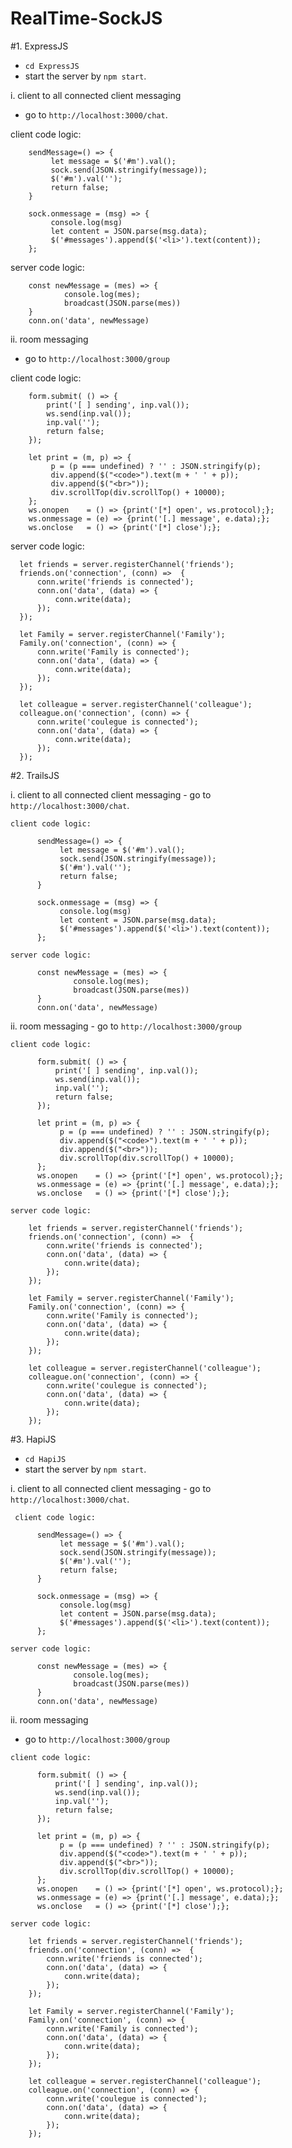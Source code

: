 # RealTime-SockJS


#1. ExpressJS
  - `cd ExpressJS`
  - start the server by `npm start`.

  i. client to all connected client messaging
   - go to `http://localhost:3000/chat`.

   client code logic:

        sendMessage=() => {
             let message = $('#m').val();
             sock.send(JSON.stringify(message));
             $('#m').val('');
             return false;
        }

        sock.onmessage = (msg) => {
             console.log(msg)
             let content = JSON.parse(msg.data);
             $('#messages').append($('<li>').text(content));
        };

  server code logic:

        const newMessage = (mes) => {
                console.log(mes);
                broadcast(JSON.parse(mes))
        }
        conn.on('data', newMessage)

  ii. room messaging
   - go to `http://localhost:3000/group`

   client code logic:

        form.submit( () => {
            print('[ ] sending', inp.val());
            ws.send(inp.val());
            inp.val('');
            return false;
        });

        let print = (m, p) => {
             p = (p === undefined) ? '' : JSON.stringify(p);
             div.append($("<code>").text(m + ' ' + p));
             div.append($("<br>"));
             div.scrollTop(div.scrollTop() + 10000);
        };
        ws.onopen    = () => {print('[*] open', ws.protocol);};
        ws.onmessage = (e) => {print('[.] message', e.data);};
        ws.onclose   = () => {print('[*] close');};

   server code logic:

      let friends = server.registerChannel('friends');
      friends.on('connection', (conn) =>  {
          conn.write('friends is connected');
          conn.on('data', (data) => {
              conn.write(data);
          });
      });

      let Family = server.registerChannel('Family');
      Family.on('connection', (conn) => {
          conn.write('Family is connected');
          conn.on('data', (data) => {
              conn.write(data);
          });
      });

      let colleague = server.registerChannel('colleague');
      colleague.on('connection', (conn) => {
          conn.write('coulegue is connected');
          conn.on('data', (data) => {
              conn.write(data);
          });
      });

#2. TrailsJS

   i. client to all connected client messaging
    - go to `http://localhost:3000/chat`.

    client code logic:

          sendMessage=() => {
               let message = $('#m').val();
               sock.send(JSON.stringify(message));
               $('#m').val('');
               return false;
          }

          sock.onmessage = (msg) => {
               console.log(msg)
               let content = JSON.parse(msg.data);
               $('#messages').append($('<li>').text(content));
          };

    server code logic:

          const newMessage = (mes) => {
                  console.log(mes);
                  broadcast(JSON.parse(mes))
          }
          conn.on('data', newMessage)

   ii. room messaging
    - go to `http://localhost:3000/group`

    client code logic:

          form.submit( () => {
              print('[ ] sending', inp.val());
              ws.send(inp.val());
              inp.val('');
              return false;
          });

          let print = (m, p) => {
               p = (p === undefined) ? '' : JSON.stringify(p);
               div.append($("<code>").text(m + ' ' + p));
               div.append($("<br>"));
               div.scrollTop(div.scrollTop() + 10000);
          };
          ws.onopen    = () => {print('[*] open', ws.protocol);};
          ws.onmessage = (e) => {print('[.] message', e.data);};
          ws.onclose   = () => {print('[*] close');};

    server code logic:

        let friends = server.registerChannel('friends');
        friends.on('connection', (conn) =>  {
            conn.write('friends is connected');
            conn.on('data', (data) => {
                conn.write(data);
            });
        });

        let Family = server.registerChannel('Family');
        Family.on('connection', (conn) => {
            conn.write('Family is connected');
            conn.on('data', (data) => {
                conn.write(data);
            });
        });

        let colleague = server.registerChannel('colleague');
        colleague.on('connection', (conn) => {
            conn.write('coulegue is connected');
            conn.on('data', (data) => {
                conn.write(data);
            });
        });

#3. HapiJS
  - `cd HapiJS`
  - start the server by `npm start`.

  i. client to all connected client messaging
     - go to `http://localhost:3000/chat`.

     client code logic:

          sendMessage=() => {
               let message = $('#m').val();
               sock.send(JSON.stringify(message));
               $('#m').val('');
               return false;
          }

          sock.onmessage = (msg) => {
               console.log(msg)
               let content = JSON.parse(msg.data);
               $('#messages').append($('<li>').text(content));
          };

    server code logic:

          const newMessage = (mes) => {
                  console.log(mes);
                  broadcast(JSON.parse(mes))
          }
          conn.on('data', newMessage)

  ii. room messaging
   - go to `http://localhost:3000/group`

    client code logic:

          form.submit( () => {
              print('[ ] sending', inp.val());
              ws.send(inp.val());
              inp.val('');
              return false;
          });

          let print = (m, p) => {
               p = (p === undefined) ? '' : JSON.stringify(p);
               div.append($("<code>").text(m + ' ' + p));
               div.append($("<br>"));
               div.scrollTop(div.scrollTop() + 10000);
          };
          ws.onopen    = () => {print('[*] open', ws.protocol);};
          ws.onmessage = (e) => {print('[.] message', e.data);};
          ws.onclose   = () => {print('[*] close');};

    server code logic:

        let friends = server.registerChannel('friends');
        friends.on('connection', (conn) =>  {
            conn.write('friends is connected');
            conn.on('data', (data) => {
                conn.write(data);
            });
        });

        let Family = server.registerChannel('Family');
        Family.on('connection', (conn) => {
            conn.write('Family is connected');
            conn.on('data', (data) => {
                conn.write(data);
            });
        });

        let colleague = server.registerChannel('colleague');
        colleague.on('connection', (conn) => {
            conn.write('coulegue is connected');
            conn.on('data', (data) => {
                conn.write(data);
            });
        });
